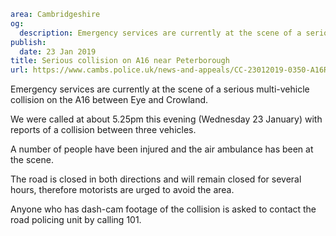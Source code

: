 ```yaml
area: Cambridgeshire
og:
  description: Emergency services are currently at the scene of a serious multi-vehicle collision on the A16 between Eye and Crowland.
publish:
  date: 23 Jan 2019
title: Serious collision on A16 near Peterborough
url: https://www.cambs.police.uk/news-and-appeals/CC-23012019-0350-A16RTC
```

Emergency services are currently at the scene of a serious multi-vehicle collision on the A16 between Eye and Crowland.

We were called at about 5.25pm this evening (Wednesday 23 January) with reports of a collision between three vehicles.

A number of people have been injured and the air ambulance has been at the scene.

The road is closed in both directions and will remain closed for several hours, therefore motorists are urged to avoid the area.

Anyone who has dash-cam footage of the collision is asked to contact the road policing unit by calling 101.

